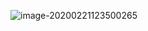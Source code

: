![image-20200221123500265](C:\Users\weiau\AppData\Roaming\Typora\typora-user-images\image-20200221123500265.png)

